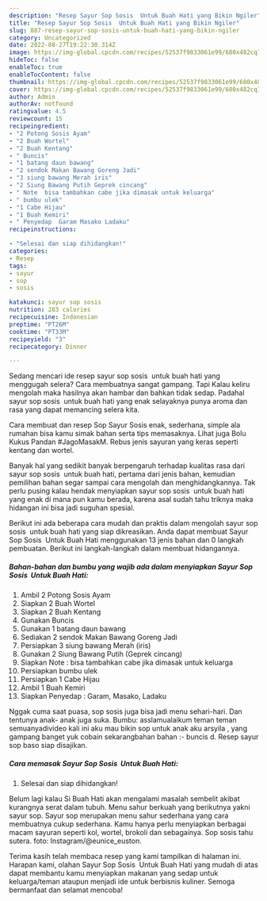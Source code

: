 ```yaml
---
description: "Resep Sayur Sop Sosis  Untuk Buah Hati yang Bikin Ngiler"
title: "Resep Sayur Sop Sosis  Untuk Buah Hati yang Bikin Ngiler"
slug: 887-resep-sayur-sop-sosis-untuk-buah-hati-yang-bikin-ngiler
category: Uncategorized
date: 2022-08-27T19:22:30.314Z
image: https://img-global.cpcdn.com/recipes/52537f9833061e99/680x482cq70/sayur-sop-sosis-untuk-buah-hati-foto-resep-utama.jpg
hideToc: false
enableToc: true
enableTocContent: false
thumbnail: https://img-global.cpcdn.com/recipes/52537f9833061e99/680x482cq70/sayur-sop-sosis-untuk-buah-hati-foto-resep-utama.jpg
cover: https://img-global.cpcdn.com/recipes/52537f9833061e99/680x482cq70/sayur-sop-sosis-untuk-buah-hati-foto-resep-utama.jpg
author: Admin
authorAv: notfound
ratingvalue: 4.5
reviewcount: 15
recipeingredient:
- "2 Potong Sosis Ayam"
- "2 Buah Wortel"
- "2 Buah Kentang"
- " Buncis"
- "1 batang daun bawang"
- "2 sendok Makan Bawang Goreng Jadi"
- "3 siung bawang Merah iris"
- "2 Siung Bawang Putih Geprek cincang"
- " Note  bisa tambahkan cabe jika dimasak untuk keluarga"
- " bumbu ulek"
- "1 Cabe Hijau"
- "1 Buah Kemiri"
- " Penyedap  Garam Masako Ladaku"
recipeinstructions:

- "Selesai dan siap dihidangkan!"
categories:
- Resep
tags:
- sayur
- sop
- sosis

katakunci: sayur sop sosis 
nutrition: 283 calories
recipecuisine: Indonesian
preptime: "PT26M"
cooktime: "PT33M"
recipeyield: "3"
recipecategory: Dinner

---
```



Sedang mencari ide resep sayur sop sosis  untuk buah hati yang menggugah selera? Cara membuatnya sangat gampang. Tapi Kalau keliru mengolah maka hasilnya akan hambar dan bahkan tidak sedap. Padahal sayur sop sosis  untuk buah hati yang enak selayaknya punya aroma dan rasa yang dapat memancing selera kita.


Cara membuat dan resep Sop Sayur Sosis enak, sederhana, simple ala rumahan bisa kamu simak bahan serta tips memasaknya. Lihat juga Bolu Kukus Pandan #JagoMasakM. Rebus jenis sayuran yang keras seperti kentang dan wortel.

Banyak hal yang sedikit banyak berpengaruh terhadap kualitas rasa dari sayur sop sosis  untuk buah hati, pertama dari jenis bahan, kemudian pemilihan bahan segar sampai cara mengolah dan menghidangkannya. Tak perlu pusing kalau hendak menyiapkan sayur sop sosis  untuk buah hati yang enak di mana pun kamu berada, karena asal sudah tahu triknya maka hidangan ini bisa jadi suguhan spesial.


Berikut ini ada beberapa cara mudah dan praktis dalam mengolah sayur sop sosis  untuk buah hati yang siap dikreasikan. Anda dapat membuat Sayur Sop Sosis  Untuk Buah Hati menggunakan 13 jenis bahan dan 0 langkah pembuatan. Berikut ini langkah-langkah dalam membuat hidangannya.

<!--inarticleads1-->

##### Bahan-bahan dan bumbu yang wajib ada dalam menyiapkan Sayur Sop Sosis  Untuk Buah Hati:

1. Ambil 2 Potong Sosis Ayam
1. Siapkan 2 Buah Wortel
1. Siapkan 2 Buah Kentang
1. Gunakan  Buncis
1. Gunakan 1 batang daun bawang
1. Sediakan 2 sendok Makan Bawang Goreng Jadi
1. Persiapkan 3 siung bawang Merah (iris)
1. Gunakan 2 Siung Bawang Putih (Geprek cincang)
1. Siapkan  Note : bisa tambahkan cabe jika dimasak untuk keluarga
1. Persiapkan  bumbu ulek
1. Persiapkan 1 Cabe Hijau
1. Ambil 1 Buah Kemiri
1. Siapkan  Penyedap : Garam, Masako, Ladaku


Nggak cuma saat puasa, sop sosis juga bisa jadi menu sehari-hari. Dan tentunya anak- anak juga suka. Bumbu: asslamualaikum teman teman semuanyadivideo kali ini aku mau bikin sop untuk anak aku arsyila , yang gampang banget yuk cobain sekarangbahan bahan :- buncis d. Resep sayur sop baso siap disajikan. 

<!--inarticleads2-->

##### Cara memasak Sayur Sop Sosis  Untuk Buah Hati:


1. Selesai dan siap dihidangkan!

Belum lagi kalau Si Buah Hati akan mengalami masalah sembelit akibat kurangnya serat dalam tubuh. Menu sahur berkuah yang berikutnya yakni sayur sop. Sayur sop merupakan menu sahur sederhana yang cara membuatnya cukup sederhana. Kamu hanya perlu menyiapkan berbagai macam sayuran seperti kol, wortel, brokoli dan sebagainya. Sop sosis tahu sutera. foto: Instagram/@eunice_euston. 

Terima kasih telah membaca resep yang kami tampilkan di halaman ini. Harapan kami, olahan Sayur Sop Sosis  Untuk Buah Hati yang mudah di atas dapat membantu kamu menyiapkan makanan yang sedap untuk keluarga/teman ataupun menjadi ide untuk berbisnis kuliner. Semoga bermanfaat dan selamat mencoba!
